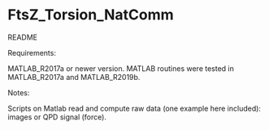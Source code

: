 # FtsZ_Torsion_NatComm

README

Requirements:

MATLAB_R2017a or newer version. MATLAB routines were tested in MATLAB_R2017a and MATLAB_R2019b.

Notes:

Scripts on Matlab read and compute raw data (one example here included): images or QPD signal (force).

